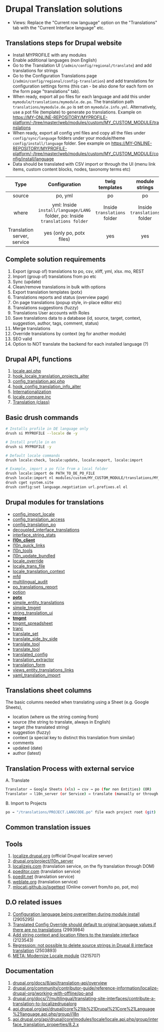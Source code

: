 # Drupal Translation solutions

- Views: Replace the "Current row language" option on the "Translations" tab with the "Current Interface language" etc.

## Translations steps for Drupal website

- Install MYPROFILE with any modules
- Enable additional languages (non English)
- Go to the Translation UI (`/admin/config/regional/translate`) and add translations for strings
- Go to the Configuration Translations page (`/admin/config/regional/config-translation`) and add translations for
  configuration settings forms (this can - be also done for each form on the
  form page "translations" tab).
- When ready, export all po files for each language and add this under `mymodule/translations/mymodule.de.po`. The translation path `translations/mymodule.de.po` is set on `mymodule.info.yml`. Alternatively, use a pot file (template) to generate po translations. Example on
  <https://MY-ONLINE-REPOSITORY/MYPROFILE-platform/-/tree/master/web/modules/custom/MY_CUSTOM_MODULE/translations>
- When ready, export all config yml files and copy all the files under `config/sync/language` folders under your module/theme `config/install/language` folder. See example on <https://MY-ONLINE-REPOSITORY/MYPROFILE-platform/-/tree/master/web/modules/custom/MY_CUSTOM_MODULE/config/install/language>
- Data should be translated with CSV import or through the UI (menu link items, custom content blocks, nodes, taxonomy terms etc)

| **Type** | **Configuration** | **twig templates** |**module strings** | **drupal entities** |
| :---: | :---: | :---: | :---: | :---: |
| source | po, yml | po | po |csv |
| where | yml: Inside `install/language/LANG` folder, po: Inside `translations folder` | Inside `translations` folder | Inside `translations` folder | Inside custom migration module(s) |
| Translation server, service | yes (only po, potx files) | yes | yes | no |

## Complete solution requirements

1. Export (group of) translations to po, csv, xliff, yml, xlsx. mo, REST
2. Import (group of) translations from po etc
3. Sync (update)
4. Clean/remove translations in bulk with options
5. Export translation templates (potx)
6. Translations reports and status (overview page)
7. On page translations (popup style, in-place editor etc)
8. Translations suggestions (fuzzy)
9. Translations User accounts with Roles
10. Save translations data to a database (id, source, target, context,
    suggestion, author, tags, comment, status)
11. Merge translations
12. Override translations by context (eg for another module)
13. SEO valid
14. Option to NOT translate the backend for each installed language (?)

## Drupal API, functions

1. [locale.api.php](https://api.drupal.org/api/drupal/core%21modules%21locale%21locale.api.php/9.2.x)
2. [hook_locale_translation_projects_alter](https://api.drupal.org/api/drupal/core%21modules%21locale%21locale.api.php/function/hook_locale_translation_projects_alter/9.2.x)
3. [config_translation.api.php](https://api.drupal.org/api/drupal/core%21modules%21config_translation%21config_translation.api.php/9.2.x)
4. [hook_config_translation_info_alter](https://api.drupal.org/api/drupal/core%21modules%21config_translation%21config_translation.api.php/function/hook_config_translation_info_alter/9.2.x)
5. [Internationalization](https://api.drupal.org/api/drupal/core%21lib%21Drupal%21Core%21Language%21language.api.php/group/i18n/9.2.x)
6. [locale.compare.inc](https://api.drupal.org/api/drupal/core%21modules%21locale%21locale.compare.inc/9.2.x)
7. [Translation (class)](https://api.drupal.org/api/drupal/core%21lib%21Drupal%21Core%21Annotation%21Translation.php/class/Translation/9.2.x)

## Basic drush commands

```bash
# Installs profile in DE language only
drush si MYPROFILE --locale de -y

# Install profile in en
drush si MYPROFILE -y

# Default locale commands
drush locale:check, locale:update, locale:export, locale:import

# Example, import a po file from a local folder
drush locale:import de PATH_TO_DE_PO_FILE
drush locale:import nl modules/custom/MY_CUSTOM_MODULE/translations/MY_CUSTOM_MODULE.nl.po
drush cget system.site
drush config:set language.negotiation url.prefixes.el el
```

## Drupal modules for translations

- [config_import_locale](https://www.drupal.org/project/config_import_locale)
- [config_translation_access](https://www.drupal.org/project/config_translation_access)
- [config_translation_po](https://www.drupal.org/project/config_translation_po)
- [decoupled_interface_translations](https://www.drupal.org/project/decoupled_interface_translations)
- [interface_string_stats](https://www.drupal.org/project/interface_string_stats)
- [**l10n_client**](https://www.drupal.org/project/l10n_client)
- [l10n_quick_links](https://www.drupal.org/project/l10n_quick_links)
- [l10n_tools](https://www.drupal.org/project/l10n_tools)
- [l10n_update_bundled](https://www.drupal.org/project/l10n_update_bundled)
- [locale_override](https://www.drupal.org/project/locale_override)
- [locale_trans_file](https://www.drupal.org/project/locale_trans_file)
- [locale_translation_context](https://www.drupal.org/project/locale_translation_context)
- [mfd](https://www.drupal.org/project/mfd)
- [multilingual_audit](https://www.drupal.org/project/multilingual_audit)
- [po_translations_report](https://www.drupal.org/project/po_translations_report)
- [potion](https://www.drupal.org/project/potion)
- [**potx**](https://www.drupal.org/project/potx)
- [simple_entity_translations](https://www.drupal.org/project/simple_entity_translations)
- [simple_tmgmt](https://www.drupal.org/project/simple_tmgmt)
- [string_translation_ui](https://www.drupal.org/project/string_translation_ui)
- [**tmgmt**](https://www.drupal.org/project/tmgmt)
- [tmgmt_spreadsheet](https://www.drupal.org/project/tmgmt_spreadsheet)
- [tranc](https://www.drupal.org/project/tranc)
- [translate_set](https://www.drupal.org/project/translate_set)
- [translate_side_by_side](https://www.drupal.org/project/translate_side_by_side)
- [translate_tool](https://www.drupal.org/project/translate_tool)
- [translate_tool](https://www.drupal.org/project/translate_tool)
- [translated_config](https://www.drupal.org/project/translated_config)
- [translation_extractor](https://www.drupal.org/project/translation_extractor)
- [translation_form](https://www.drupal.org/project/translation_form)
- [views_entity_translations_links](https://www.drupal.org/project/views_entity_translations_links)
- [yaml_translation_import](https://www.drupal.org/project/yaml_translation_import)

## Translations sheet columns

The basic columns needed when translating using a Sheet (e.g. Google Sheets),

- location (where us the string coming from)
- source (the string to translate, always in English)
- target (the translated string)
- suggestion (fuzzy)
- context (a special key to distinct this translation from similar)
- comments
- updated (date)
- author (latest)

## Translation Process with external service

A. Translate

```bash
Translator → Google Sheets (xls) → csv → po (for non Entities) (OR)
Translator → l10n_server (or Service) → translate (manually or through the service API) → export to po file
```

B. Import to Projects

```bash
po → "/translations/PROJECT.LANGCODE.po" file each project root (git)
```

## Common translation issues

## Tools

1. [localize.drupal.org](https://localize.drupal.org) (official Drupal localize server)
2. [drupal.org/project/l10n_server](https://www.drupal.org/project/l10n_server)
3. [localizejs.com](https://localizejs.com/products/web) (translation service, on the fly translation through DOM)
4. [poeditor.com](https://poeditor.com/) (translation service)
5. [poedit.net](https://poedit.net/) (translation service)
6. [weblate.org](https://weblate.org/) (translation service)
7. [mlocati.github.io/jsgettext](https://mlocati.github.io/jsgettext) (Online convert from/to po, pot, mo)

## D.O related issues

2. [Configuration language being overwritten during module install](https://www.drupal.org/project/drupal/issues/2905295)
   (2905295)
3. [Translated Config Override should default to original language values if there are no translations](https://www.drupal.org/project/drupal/issues/2993984)
   (2993984)
4. [Add string context and location filters to the translate interface](https://www.drupal.org/project/drupal/issues/2123543)
   (2123543)
5. [Regression: not possible to delete source strings in Drupal 8 interface translation](https://www.drupal.org/project/drupal/issues/2503893)
   (2503893)
6. [META: Modernize Locale module](https://www.drupal.org/node/3215707)
   (3215707)

## Documentation

1. [drupal.org/docs/8/api/translation-api/overview](https://www.drupal.org/docs/8/api/translation-api/overview)
2. [drupal.org/community/contributor-guide/reference-information/localize-drupal-org/working-with-offline/po-and](https://www.drupal.org/community/contributor-guide/reference-information/localize-drupal-org/working-with-offline/po-and)
3. [drupal.org/docs/7/multilingual/translating-site-interfaces/contribute-a-translation-to-localizedrupalorg](https://www.drupal.org/docs/7/multilingual/translating-site-interfaces/contribute-a-translation-to-localizedrupalorg)
4. [api.drupal.org/api/drupal/core%21lib%21Drupal%21Core%21Language%21language.api.php/group/i18n](https://api.drupal.org/api/drupal/core!lib!Drupal!Core!Language!language.api.php/group/i18n/)
5. [api.drupal.org/api/drupal/core!modules!locale!locale.api.php/group/interface_translation_properties/8.2.x](https://api.drupal.org/api/drupal/core!modules!locale!locale.api.php/group/interface_translation_properties/8.2.x)
